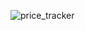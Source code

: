 ![price_tracker](https://user-images.githubusercontent.com/72394779/163056004-a508c403-7f7c-420b-97bb-8a60e26bbbc7.gif)

